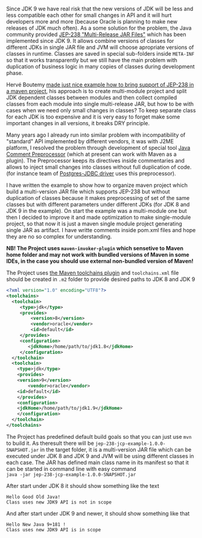 Since JDK 9 we have real risk that the new versions of JDK will be less and less compatible each other for small changes in API and it will hurt developers more and more (because Oracle is planning to make new releases of JDK much often). As a some solution for the problem, the Java community provided [JEP-238 "Multi-Release JAR Files"](http://openjdk.java.net/jeps/238) which has been implemented since JDK 9. It allows combine versions of classes for different JDKs in single JAR file and JVM will choose apropriate versions of classes in runtime. Classes are saved in special sub-folders inside `META-INF` so that it works transparently but we still have the main problem with duplication of business logic in many copies of classes during development phase.   

Hervé Boutemy [made just nice example how to bring support of JEP-238 in a maven project](https://github.com/hboutemy/maven-jep238), his approach is to create multi-module project and split JDK dependent classes between modules and then collect compiled classes from each module into single multi-release JAR, but how to be with cases when we need only small changes in classes? To keep separate class for each JDK is too expensive and it is very easy to forget make some important changes in all versions, it breaks DRY principle.  

Many years ago I already run into similar problem with incompatibility of "standard" API implemented by different vendors, it was with J2ME platform, I resolved the problem through development of special tool [Java Comment Preprocessor](https://github.com/raydac/java-comment-preprocessor) (which at present can work with Maven as a plugin). The Preprocessor keeps its directives inside commentaries and allows to inject small changes into classes without full duplication of code. (for instance team of [Postgres-JDBC driver](https://github.com/pgjdbc/pgjdbc) uses this preprocessor).

I have written the example to show how to organize maven project which build a multi-version JAR file which supports JEP-238 but without duplication of classes because it makes preprocessing of set of the same classes but with different parameters under different JDKs (for JDK 8 and JDK 9 in the example). On start the example was a multi-module one but then I decided to improve it and made optimization to make single-module project, so that now it is just a maven single module project generating single JAR as artifact. I have writte comments inside pom.xml files and hope they are no so complex for understanding.   

__NB! The Project uses `maven-invoker-plugin` which sensetive to Maven home folder and may not work with bundled versions of Maven in some IDEs, in the case you should use external non-bundled version of Maven!__

The Project uses [the Maven toolchains plugin](http://maven.apache.org/plugins/maven-toolchains-plugin/) and `toolchains.xml` file should be created in `.m2` folder to provide desired paths to JDK 8 and JDK 9
```xml
<?xml version="1.0" encoding="UTF8"?>
<toolchains>
  <toolchain>
     <type>jdk</type>
     <provides>
         <version>8</version>
         <vendor>oracle</vendor>
         <id>default</id>
     </provides>
     <configuration>
        <jdkHome>/home/path/to/jdk1.8</jdkHome>
     </configuration>
  </toolchain>
  <toolchain>
    <type>jdk</type>
    <provides>    
	<version>9</version>
        <vendor>oracle</vendor>
	<id>default</id>
    </provides>
    <configuration>
	<jdkHome>/home/path/to/jdk1.9</jdkHome>
    </configuration>
  </toolchain>
</toolchains>
```

The Project has predefined default build goals so that you can just use `mvn` to build it. As theresult there will be `jep-238-jcp-example-1.0.0-SNAPSHOT.jar` in the target folder, it is a multi-version JAR file which can be executed under JDK 8 and JDK 9 and JVM will be using different classes in each case. The JAR has defined main class name in its manifest so that it can be started in command line with easy command  
`java -jar jep-238-jcp-example-1.0.0-SNAPSHOT.jar`

After start under JDK 8 it should show something like the text
```
Hello Good Old Java!
Class uses new JDK9 API is not in scope
```
And after start under JDK 9 and newer, it should show something like that
```
Hello New Java 9+181 !
Class uses new JDK9 API is in scope
```
